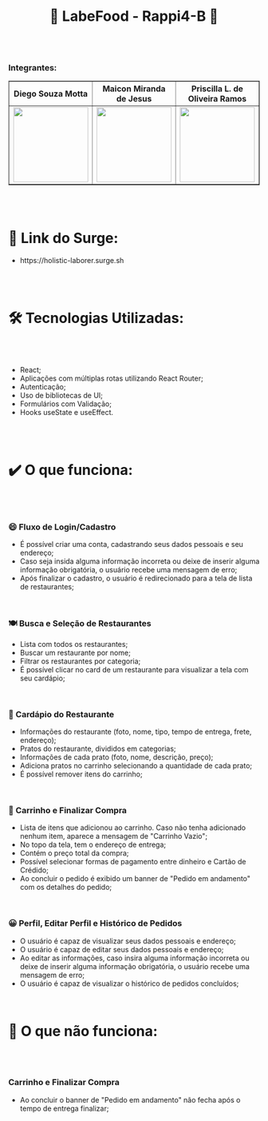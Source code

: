 <h1 align="center">  🍔 LabeFood - Rappi4-B 🍔 </h1>
<br/>
<br/>



### Integrantes:
<table align="center" width="500px" border="1px">
  <tr align="center" width="25%" height="12%">
       <th>Diego Souza Motta</th>
       <th>Maicon Miranda de Jesus</th>
        <th>Priscilla L. de Oliveira Ramos</th>
        <th>Wagner Luiz da Silva Guimarães</th>
    </tr>
  <tr align="center">
    <td width="25%">
  <img width='150px' height='150px' src='https://ca.slack-edge.com/TLAVDH7C2-U02UXL7VALW-9bfb7dda36d4-512' >
    </td>
        <td width="25%">
  <img width='150px' height='150px' src='https://ca.slack-edge.com/TLAVDH7C2-U02V4AL6GAW-55c7d679189d-512' >
    </td>
        <td width="25%">
  <img width='150px' height='150px' src='https://ca.slack-edge.com/TLAVDH7C2-U02V1D7HJ2Z-ac7df3a4cba3-512' >
    </td>
     <td width="25%">
  <img width='150px' height='150px' src='https://ca.slack-edge.com/TLAVDH7C2-U02V4BLK3MZ-263eefdcc95d-512' >
    </td>
 </tr>
<table>
</br>
</br>   

<h1>🚀 Link do Surge: </h1>
<ul>
  <li> https://holistic-laborer.surge.sh </li>
</ul>
</br>
</br>
    
<h1>🛠️ Tecnologias Utilizadas:</h1>
<br></br>
 <ul>
  <li>React; </li>   
  <li> Aplicações com múltiplas rotas utilizando React Router; </li>
  <li>Autenticação; </li> 
  <li>Uso de bibliotecas de UI; </li> 
  <li>Formulários com Validação; </li>   
  <li>Hooks useState e useEffect.</li>  
</ul>   
</br>
</br>

<h1>✔️ O que funciona:</h1>
</br>
</br>

<h3>😄 Fluxo de Login/Cadastro</h3>
<ul>
  <li> É possível criar uma conta, cadastrando seus dados pessoais e seu endereço; </li>
  <li> Caso seja insida alguma informação incorreta ou deixe de inserir alguma informação obrigatória, o usuário recebe uma mensagem de erro; </li>
  <li> Após finalizar o cadastro, o usuário é redirecionado para a tela de lista de restaurantes;</li>
</ul>
 </br>
 
<h3> 🍽 Busca e Seleção de Restaurantes</h3>
<ul>
  <li> Lista com todos os restaurantes; </li>
  <li> Buscar um restaurante por nome;</li>
  <li> Filtrar os restaurantes por categoria;</li>
  <li> É possível clicar no card de um restaurante para visualizar a tela com seu cardápio;</li>
</ul>
 </br>
 
<h3> 🌮 Cardápio do Restaurante</h3>
<ul>
  <li>Informações do restaurante (foto, nome, tipo, tempo de entrega, frete, endereço); </li>
  <li>Pratos do restaurante, divididos em categorias; </li>
  <li> Informações de cada prato (foto, nome, descrição, preço); </li>
  <li>Adiciona pratos no carrinho selecionando a quantidade de cada prato; </li>
  <li> É possível remover itens do carrinho; </li>
</ul>
</br>

<h3> 🛒 Carrinho e Finalizar Compra</h3>
<ul>
  <li> Lista de itens que adicionou ao carrinho. Caso não tenha adicionado nenhum item, aparece a mensagem de "Carrinho Vazio"; </li>
  <li>No topo da tela, tem o endereço de entrega; </li>
  <li> Contém o preço total da compra; </li>
  <li> Possível selecionar formas de pagamento entre dinheiro e Cartão de Crédido; </li>
  <li>Ao concluir o pedido é exibido um banner de "Pedido em andamento" com os detalhes do pedido;</li>
</ul>
</br>

<h3> 😀 Perfil, Editar Perfil e Histórico de Pedidos</h3>
<ul>
  <li> O usuário é capaz de visualizar seus dados pessoais e endereço;</li>
  <li> O usuário é capaz de editar seus dados pessoais e endereço;</li>
  <li> Ao editar as informações, caso insira alguma informação incorreta ou deixe de inserir alguma informação obrigatória, o usuário recebe uma mensagem de erro;</li>
  <li> O usuário é capaz de visualizar o histórico de pedidos concluídos;</li>
</ul>
</br>

<h1>🚧 O que não funciona: </h1>
</br>
</br>
<h3>Carrinho e Finalizar Compra</h3>
<ul>
  <li>Ao concluir o banner de "Pedido em andamento" não fecha após o tempo de entrega finalizar;</li>
